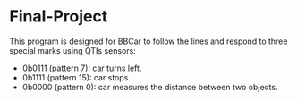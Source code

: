# Final-Project
This program is designed for BBCar to follow the lines and respond to three special marks using QTIs sensors:
- 0b0111 (pattern 7): car turns left.
- 0b1111 (pattern 15): car stops.
- 0b0000 (pattern 0): car measures the distance between two objects.

